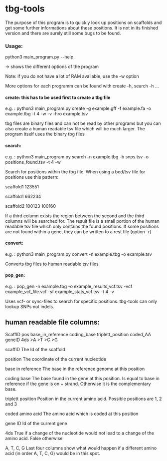 # tbg-tools

The purpose of this program is to quickly look up positions on scaffolds and get some further informations about these positions.
It is not in its finished version and there are surely still some bugs to be found. 

### Usage:

python3 main_program.py --help

-> shows the different options of the program

Note: if you do not have a lot of RAM available, use the -w option

More options for each programm can be found with create -h, search -h ...

#### create: this has to be used first to create a tbg file
e.g. : python3 main_program.py create -g example.gff -f example.fa -o example.tbg -t 4 -w -v -hro example.tsv

tbg files are binary files and can not be read by other programs but you can also
create a human readable tsv file which will be much larger.
The program itself uses the binary tbg files



#### search:

e.g. :  python3 main_program.py search -n example.tbg -b snps.tsv -o positions_found.tsv -t 4 -w

Search for positions within the tbg file. When using a bed/tsv file for positions use this pattern:

scaffold1   123551

scaffold1   662234

scaffold2   100123  100160

If a third column exists the region between the second and the third columns will be searched for.
The result file is a small portion of the human readable tsv file which only contains the found positions.
If some positions are not found within a gene, they can be written to a rest file (option -r)


#### convert:
e.g. : python3 main_program.py convert -n example.tbg -o example.tsv

Converts tbg files to human readable tsv files

#### pop_gen:
e.g. : pop_gen -n example.tbg -o example_results_vcf.tsv -vcf example_vcf_file.vcf -sf example_stats_vcf.tsv -t 4 -v

Uses vcf- or sync-files to search for specific positions. tbg-tools can only lookup SNPs not indels.


## human readable file columns:
ScaffID pos base_in_reference   coding_base triplett_position   coded_AA    geneID  4ds >A  >T  >C  >G 

scaffID
The Id of the scaffold

position
The coordinate of the current nucleotide

base in reference
The base in the reference genome at this position

coding base
The base found in the gene at this position. Is equal to base in reference if the gene is on + strand.
Otherwise it is the complementary base.

triplett position
Position in the current amino acid. Possible positions are 1, 2 and 3

coded amino acid
The amino acid which is coded at this position

gene ID
Id of the current gene

4ds
True if a change of the nucleotide would not lead to a change of the amino acid. False otherwise

A, T, C, G
Last four columns show what would happen if a different amino acid (in order A, T, C, G) would be in this spot.
